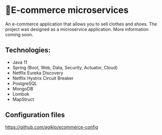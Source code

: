 # 🛒E-commerce microservices
An e-commerce application that allows you to sell clothes and shoes. The project was designed as a microservice application.
More information coming soon.

## Technologies:
- Java 11
- Spring (Boot, Web, Data, Security, Actuator, Cloud)
- Netflix Eureka Discovery
- Netflix Hystrix Circuit Breaker
- PostgreSQL
- MongoDB
- Lombok
- MapStruct
 ## Configuration files
 https://github.com/agiklo/ecommerce-config
